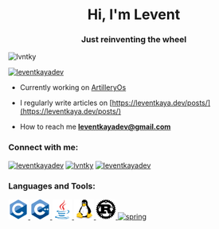 <h1 align="center">Hi, I'm Levent</h1>
<h3 align="center">Just reinventing the wheel</h3>

<p align="left"> <img src="https://komarev.com/ghpvc/?username=lvntky&label=Profile%20views&color=0e75b6&style=flat" alt="lvntky" /> </p>

<p align="left"> <a href="https://twitter.com/leventkayadev" target="blank"><img src="https://img.shields.io/twitter/follow/leventkayadev?logo=twitter&style=for-the-badge" alt="leventkayadev" /></a> </p>

- Currently working on [ArtilleryOs](https://github.com/lvntky/ArtilleryOs)

- I regularly write articles on [https://leventkaya.dev/posts/](https://leventkaya.dev/posts/)

- How to reach me **leventkayadev@gmail.com**

<h3 align="left">Connect with me:</h3>
<p align="left">
<a href="https://twitter.com/leventkayadev" target="blank"><img align="center" src="https://raw.githubusercontent.com/rahuldkjain/github-profile-readme-generator/master/src/images/icons/Social/twitter.svg" alt="leventkayadev" height="30" width="40" /></a>
<a href="https://linkedin.com/in/lvntky" target="blank"><img align="center" src="https://raw.githubusercontent.com/rahuldkjain/github-profile-readme-generator/master/src/images/icons/Social/linked-in-alt.svg" alt="lvntky" height="30" width="40" /></a>
<a href="https://www.youtube.com/@leventkayadev" target="blank"><img align="center" src="https://raw.githubusercontent.com/rahuldkjain/github-profile-readme-generator/master/src/images/icons/Social/youtube.svg" alt="leventkayadev" height="30" width="40" /></a>
</p>

<h3 align="left">Languages and Tools:</h3>
<p align="left"> <a href="https://www.cprogramming.com/" target="_blank" rel="noreferrer"> <img src="https://raw.githubusercontent.com/devicons/devicon/master/icons/c/c-original.svg" alt="c" width="40" height="40"/> </a> <a href="https://www.w3schools.com/cpp/" target="_blank" rel="noreferrer"> <img src="https://raw.githubusercontent.com/devicons/devicon/master/icons/cplusplus/cplusplus-original.svg" alt="cplusplus" width="40" height="40"/> </a> <a href="https://www.java.com" target="_blank" rel="noreferrer"> <img src="https://raw.githubusercontent.com/devicons/devicon/master/icons/java/java-original.svg" alt="java" width="40" height="40"/> </a> <a href="https://www.linux.org/" target="_blank" rel="noreferrer"> <img src="https://raw.githubusercontent.com/devicons/devicon/master/icons/linux/linux-original.svg" alt="linux" width="40" height="40"/> </a> <a href="https://www.rust-lang.org" target="_blank" rel="noreferrer"> <img src="https://raw.githubusercontent.com/devicons/devicon/master/icons/rust/rust-plain.svg" alt="rust" width="40" height="40"/> </a> <a href="https://spring.io/" target="_blank" rel="noreferrer"> <img src="https://www.vectorlogo.zone/logos/springio/springio-icon.svg" alt="spring" width="40" height="40"/> </a> </p>

